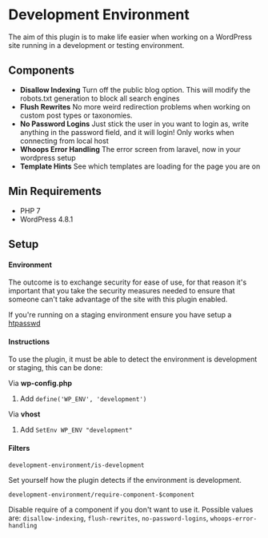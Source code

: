 Development Environment
===================

The aim of this plugin is to make life easier when working on a WordPress site running in a development or testing environment. 


Components
---------
- **Disallow Indexing** Turn off the public blog option. This will modify the robots.txt generation to block all search engines
- **Flush Rewrites** No more weird redirection problems when working on custom post types or taxonomies.
- **No Password Logins** Just stick the user in you want to login as, write anything in the password field, and it will login! Only works when connecting from local host
- **Whoops Error Handling** The error screen from laravel, now in your wordpress setup
- **Template Hints** See which templates are loading for the page you are on

Min Requirements
---------

- PHP 7
- WordPress 4.8.1

Setup
-------------

#### **Environment**

The outcome is to exchange security for ease of use, for that reason it's important that you take the security measures needed 
to ensure that someone can't take advantage of the site with this plugin enabled.

If you're running on a staging environment ensure you have setup a [htpasswd](http://www.htaccesstools.com/htpasswd-generator/) 

#### **Instructions**

To use the plugin, it must be able to detect the environment is development or staging, this can be done:

Via **wp-config.php**
1. Add `define('WP_ENV', 'development')`

Via **vhost**
1. Add `SetEnv WP_ENV "development"`


#### **Filters**

```
development-environment/is-development
```
Set yourself how the plugin detects if the environment is development. 

```
development-environment/require-component-$component
```
Disable require of a component if you don't want to use it. Possible values are: 
`disallow-indexing`, `flush-rewrites`, `no-password-logins`, `whoops-error-handling` 
